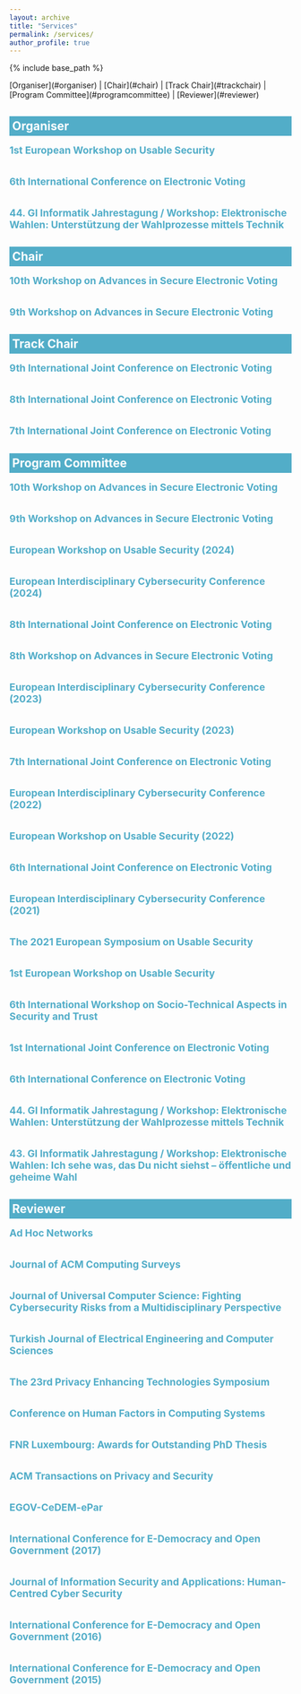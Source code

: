```yaml
---
layout: archive
title: "Services"
permalink: /services/
author_profile: true
---
```


{% include base_path %}


<p></p>
[Organiser](#organiser) | [Chair](#chair) | [Track Chair](#trackchair) | [Program Committee](#programcommittee) | [Reviewer](#reviewer)


<!-- Organiser -->
<h2 id="organiser" style="color: white; padding: 5px; background-color: #52adc8; margin-bottom: -20px">Organiser</h2>


<h2  style="color: #52adc8; font-size: 1.25em;  margin: 2em 0 0.5em;">1st European Workshop on Usable Security</h2>

<h2  style="color: #52adc8; font-size: 1.25em;  margin: 2em 0 0.5em;">6th International Conference on Electronic Voting</h2>

<h2  style="color: #52adc8; font-size: 1.25em;  margin: 2em 0 0.5em;">44. GI Informatik Jahrestagung / Workshop: Elektronische Wahlen: Unterstützung der Wahlprozesse mittels Technik</h2>


<!-- Chair -->
<h2 id="chair" style="color: white; padding: 5px; background-color: #52adc8; margin-bottom: -20px">Chair</h2>

<h2  style="color: #52adc8; font-size: 1.25em;  margin: 2em 0 0.5em;">10th Workshop on Advances in Secure Electronic Voting</h2>

<h2  style="color: #52adc8; font-size: 1.25em;  margin: 2em 0 0.5em;">9th Workshop on Advances in Secure Electronic Voting</h2>


<!-- Track chair -->
<h2 id="trackchair" style="color: white; padding: 5px; background-color: #52adc8; margin-bottom: -20px">Track Chair</h2>

<h2  style="color: #52adc8; font-size: 1.25em;  margin: 2em 0 0.5em;">9th International Joint Conference on Electronic Voting</h2>

<h2  style="color: #52adc8; font-size: 1.25em;  margin: 2em 0 0.5em;">8th International Joint Conference on Electronic Voting</h2>

<h2  style="color: #52adc8; font-size: 1.25em;  margin: 2em 0 0.5em;">7th International Joint Conference on Electronic Voting</h2>


<!-- Program committee -->
<h2 id="programcommittee" style="color: white; padding: 5px; background-color: #52adc8; margin-bottom: -20px">Program Committee</h2>

<h2  style="color: #52adc8; font-size: 1.25em;  margin: 2em 0 0.5em;">10th Workshop on Advances in Secure Electronic Voting</h2>

<h2  style="color: #52adc8; font-size: 1.25em;  margin: 2em 0 0.5em;">9th Workshop on Advances in Secure Electronic Voting</h2>

<h2  style="color: #52adc8; font-size: 1.25em;  margin: 2em 0 0.5em;">European Workshop on Usable Security (2024)</h2>

<h2  style="color: #52adc8; font-size: 1.25em;  margin: 2em 0 0.5em;">European Interdisciplinary Cybersecurity Conference (2024)</h2>

<h2  style="color: #52adc8; font-size: 1.25em;  margin: 2em 0 0.5em;">8th International Joint Conference on Electronic Voting</h2>

<h2  style="color: #52adc8; font-size: 1.25em;  margin: 2em 0 0.5em;">8th Workshop on Advances in Secure Electronic Voting</h2>

<h2  style="color: #52adc8; font-size: 1.25em;  margin: 2em 0 0.5em;">European Interdisciplinary Cybersecurity Conference (2023)</h2>

<h2  style="color: #52adc8; font-size: 1.25em;  margin: 2em 0 0.5em;">European Workshop on Usable Security (2023)</h2>

<h2  style="color: #52adc8; font-size: 1.25em;  margin: 2em 0 0.5em;">7th International Joint Conference on Electronic Voting</h2>

<h2  style="color: #52adc8; font-size: 1.25em;  margin: 2em 0 0.5em;">European Interdisciplinary Cybersecurity Conference (2022)</h2>

<h2  style="color: #52adc8; font-size: 1.25em;  margin: 2em 0 0.5em;">European Workshop on Usable Security (2022)</h2>

<h2  style="color: #52adc8; font-size: 1.25em;  margin: 2em 0 0.5em;">6th International Joint Conference on Electronic Voting</h2>

<h2  style="color: #52adc8; font-size: 1.25em;  margin: 2em 0 0.5em;">European Interdisciplinary Cybersecurity Conference (2021)</h2>

<h2  style="color: #52adc8; font-size: 1.25em;  margin: 2em 0 0.5em;">The 2021 European Symposium on Usable Security</h2>

<h2  style="color: #52adc8; font-size: 1.25em;  margin: 2em 0 0.5em;">1st European Workshop on Usable Security</h2>

<h2  style="color: #52adc8; font-size: 1.25em;  margin: 2em 0 0.5em;">6th International Workshop on Socio-Technical Aspects in Security and Trust</h2>

<h2  style="color: #52adc8; font-size: 1.25em;  margin: 2em 0 0.5em;">1st International Joint Conference on Electronic Voting</h2>

<h2  style="color: #52adc8; font-size: 1.25em;  margin: 2em 0 0.5em;">6th International Conference on Electronic Voting</h2>

<h2  style="color: #52adc8; font-size: 1.25em;  margin: 2em 0 0.5em;">44. GI Informatik Jahrestagung / Workshop: Elektronische Wahlen: Unterstützung der Wahlprozesse mittels Technik</h2>

<h2  style="color: #52adc8; font-size: 1.25em;  margin: 2em 0 0.5em;">43. GI Informatik Jahrestagung / Workshop: Elektronische Wahlen: Ich sehe was, das Du nicht siehst –  öffentliche und geheime Wahl</h2>


<!-- Reviewer -->
<h2 id="reviewer" style="color: white; padding: 5px; background-color: #52adc8; margin-bottom: -20px">Reviewer</h2>

<h2  style="color: #52adc8; font-size: 1.25em;  margin: 2em 0 0.5em;">Ad Hoc Networks</h2>

<h2  style="color: #52adc8; font-size: 1.25em;  margin: 2em 0 0.5em;">Journal of ACM Computing Surveys</h2>

<h2  style="color: #52adc8; font-size: 1.25em;  margin: 2em 0 0.5em;">Journal of Universal Computer Science: Fighting Cybersecurity Risks from a Multidisciplinary Perspective</h2>

<h2  style="color: #52adc8; font-size: 1.25em;  margin: 2em 0 0.5em;">Turkish Journal of Electrical Engineering and Computer Sciences</h2>

<h2  style="color: #52adc8; font-size: 1.25em;  margin: 2em 0 0.5em;">The 23rd Privacy Enhancing Technologies Symposium</h2>

<h2  style="color: #52adc8; font-size: 1.25em;  margin: 2em 0 0.5em;">Conference on Human Factors in Computing Systems</h2>

<h2  style="color: #52adc8; font-size: 1.25em;  margin: 2em 0 0.5em;">FNR Luxembourg: Awards for Outstanding PhD Thesis</h2>

<h2  style="color: #52adc8; font-size: 1.25em;  margin: 2em 0 0.5em;">ACM Transactions on Privacy and Security</h2>

<h2  style="color: #52adc8; font-size: 1.25em;  margin: 2em 0 0.5em;">EGOV-CeDEM-ePar</h2>

<h2  style="color: #52adc8; font-size: 1.25em;  margin: 2em 0 0.5em;">International Conference for E-Democracy and Open Government (2017)</h2>

<h2  style="color: #52adc8; font-size: 1.25em;  margin: 2em 0 0.5em;">Journal of Information Security and Applications: Human-Centred Cyber Security</h2>

<h2  style="color: #52adc8; font-size: 1.25em;  margin: 2em 0 0.5em;">International Conference for E-Democracy and Open Government (2016)</h2>

<h2  style="color: #52adc8; font-size: 1.25em;  margin: 2em 0 0.5em;">International Conference for E-Democracy and Open Government (2015)</h2>